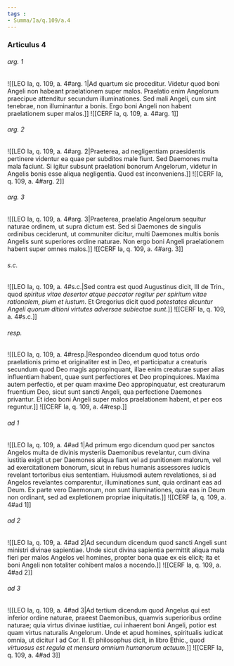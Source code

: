 ```yaml
---
tags : 
- Summa/Ia/q.109/a.4
---
```


### Articulus 4

###### arg. 1
![[LEO Ia, q. 109, a. 4#arg. 1|Ad quartum sic proceditur. Videtur quod boni Angeli non habeant praelationem super malos. Praelatio enim Angelorum praecipue attenditur secundum illuminationes. Sed mali Angeli, cum sint tenebrae, non illuminantur a bonis. Ergo boni Angeli non habent praelationem super malos.]]
![[CERF Ia, q. 109, a. 4#arg. 1]]

###### arg. 2
![[LEO Ia, q. 109, a. 4#arg. 2|Praeterea, ad negligentiam praesidentis pertinere videntur ea quae per subditos male fiunt. Sed Daemones multa mala faciunt. Si igitur subsunt praelationi bonorum Angelorum, videtur in Angelis bonis esse aliqua negligentia. Quod est inconveniens.]]
![[CERF Ia, q. 109, a. 4#arg. 2]]

###### arg. 3
![[LEO Ia, q. 109, a. 4#arg. 3|Praeterea, praelatio Angelorum sequitur naturae ordinem, ut supra dictum est. Sed si Daemones de singulis ordinibus ceciderunt, ut communiter dicitur, multi Daemones multis bonis Angelis sunt superiores ordine naturae. Non ergo boni Angeli praelationem habent super omnes malos.]]
![[CERF Ia, q. 109, a. 4#arg. 3]]

###### s.c.
![[LEO Ia, q. 109, a. 4#s.c.|Sed contra est quod Augustinus dicit, III de Trin., quod *spiritus vitae desertor atque peccator regitur per spiritum vitae rationalem, pium et iustum*. Et Gregorius dicit quod *potestates dicuntur Angeli quorum ditioni virtutes adversae subiectae sunt*.]]
![[CERF Ia, q. 109, a. 4#s.c.]]

###### resp.
![[LEO Ia, q. 109, a. 4#resp.|Respondeo dicendum quod totus ordo praelationis primo et originaliter est in Deo, et participatur a creaturis secundum quod Deo magis appropinquant, illae enim creaturae super alias influentiam habent, quae sunt perfectiores et Deo propinquiores. Maxima autem perfectio, et per quam maxime Deo appropinquatur, est creaturarum fruentium Deo, sicut sunt sancti Angeli, qua perfectione Daemones privantur. Et ideo boni Angeli super malos praelationem habent, et per eos reguntur.]]
![[CERF Ia, q. 109, a. 4#resp.]]

###### ad 1
![[LEO Ia, q. 109, a. 4#ad 1|Ad primum ergo dicendum quod per sanctos Angelos multa de divinis mysteriis Daemonibus revelantur, cum divina iustitia exigit ut per Daemones aliqua fiant vel ad punitionem malorum, vel ad exercitationem bonorum, sicut in rebus humanis assessores iudicis revelant tortoribus eius sententiam. Huiusmodi autem revelationes, si ad Angelos revelantes comparentur, illuminationes sunt, quia ordinant eas ad Deum. Ex parte vero Daemonum, non sunt illuminationes, quia eas in Deum non ordinant, sed ad expletionem propriae iniquitatis.]]
![[CERF Ia, q. 109, a. 4#ad 1]]

###### ad 2
![[LEO Ia, q. 109, a. 4#ad 2|Ad secundum dicendum quod sancti Angeli sunt ministri divinae sapientiae. Unde sicut divina sapientia permittit aliqua mala fieri per malos Angelos vel homines, propter bona quae ex eis elicit; ita et boni Angeli non totaliter cohibent malos a nocendo.]]
![[CERF Ia, q. 109, a. 4#ad 2]]

###### ad 3
![[LEO Ia, q. 109, a. 4#ad 3|Ad tertium dicendum quod Angelus qui est inferior ordine naturae, praeest Daemonibus, quamvis superioribus ordine naturae; quia virtus divinae iustitiae, cui inhaerent boni Angeli, potior est quam virtus naturalis Angelorum. Unde et apud homines, spiritualis iudicat omnia, ut dicitur I ad Cor. II. Et philosophus dicit, in libro Ethic., quod *virtuosus est regula et mensura omnium humanorum actuum*.]]
![[CERF Ia, q. 109, a. 4#ad 3]]

